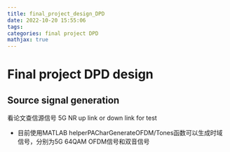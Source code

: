 ```yaml
---
title: final_project_design_DPD
date: 2022-10-20 15:55:06
tags:
categories: final project DPD
mathjax: true
---
```

# Final project DPD design



## Source signal generation
看论文查信源信号
5G NR up link or down link for test

* 目前使用MATLAB helperPACharGenerateOFDM/Tones函数可以生成时域信号，分别为5G 64QAM OFDM信号和双音信号


